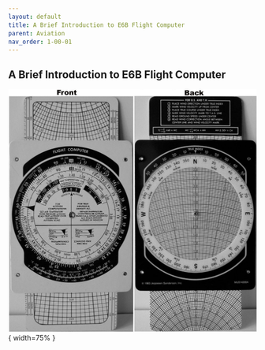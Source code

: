 ```yaml
---
layout: default
title: A Brief Introduction to E6B Flight Computer
parent: Aviation
nav_order: 1-00-01
---
```


## A Brief Introduction to E6B Flight Computer

![E6B](/Images/StudentE6BFlightComputer.jpg){ width=75% }

